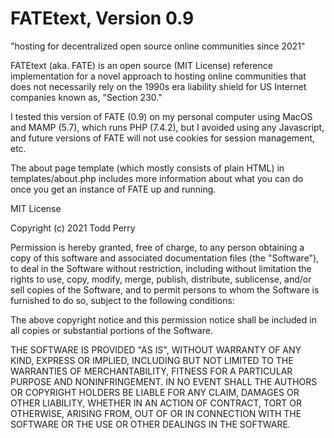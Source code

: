 # FATEtext, Version 0.9

"hosting for decentralized open source online communities since 2021"

FATEtext (aka. FATE) is an open source (MIT License) reference implementation for a novel approach to hosting online communities that does not necessarily rely on the 1990s era liability shield for US Internet companies known as, "Section 230."

I tested this version of FATE (0.9) on my personal computer using MacOS and MAMP (5.7), which runs PHP (7.4.2), but I avoided using any Javascript, and future versions of FATE will not use cookies for session management, etc.

The about page template (which mostly consists of plain HTML) in templates/about.php includes more information about what you can do once you get an instance of FATE up and running.

MIT License

Copyright (c) 2021 Todd Perry

Permission is hereby granted, free of charge, to any person obtaining a copy
of this software and associated documentation files (the "Software"), to deal
in the Software without restriction, including without limitation the rights
to use, copy, modify, merge, publish, distribute, sublicense, and/or sell
copies of the Software, and to permit persons to whom the Software is
furnished to do so, subject to the following conditions:

The above copyright notice and this permission notice shall be included in all
copies or substantial portions of the Software.

THE SOFTWARE IS PROVIDED "AS IS", WITHOUT WARRANTY OF ANY KIND, EXPRESS OR
IMPLIED, INCLUDING BUT NOT LIMITED TO THE WARRANTIES OF MERCHANTABILITY,
FITNESS FOR A PARTICULAR PURPOSE AND NONINFRINGEMENT. IN NO EVENT SHALL THE
AUTHORS OR COPYRIGHT HOLDERS BE LIABLE FOR ANY CLAIM, DAMAGES OR OTHER
LIABILITY, WHETHER IN AN ACTION OF CONTRACT, TORT OR OTHERWISE, ARISING FROM,
OUT OF OR IN CONNECTION WITH THE SOFTWARE OR THE USE OR OTHER DEALINGS IN THE
SOFTWARE.
